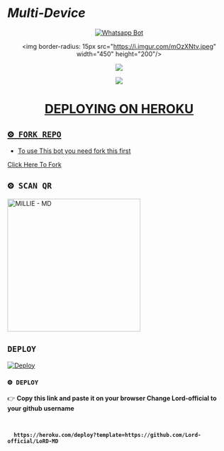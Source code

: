 # *Multi-Device*

<div align="center">

  

  [![Whatsapp Bot](https://readme-typing-svg.herokuapp.com?font=times-bold-italic&color=%23F7F7F7&duration=4862&center=true&vCenter=true&lines=WELCOME+TO+LORD+WHATSAPP+BOT)](https://github.com/Lord-official/LoRD-MD)

</div>

<div align="center">

  <img border-radius: 15px src="https://i.imgur.com/mOzXNtv.jpeg" width="450" height="200"/>

<p align="center">

  <a href="https://instagram.com/spyro_7770"><img src="https://img.shields.io/badge/Instagram-E4405F?style=for-the-badge&logo=instagram&logoColor=white"/> 

  <a href="https://wa.me/687772777"><img src="https://img.shields.io/badge/WhatsApp-25D366?style=for-the-badge&logo=whatsapp&logoColor=white" />

</p>

<div align="center">

# DEPLOYING ON HEROKU

  <div align="left">

   

## `⨷ FORK REPO`

- To use This bot you need fork this first <br>

[Click Here To Fork](https://github.com/Lord-official/LoRD-MD/fork)

## `⨷ SCAN QR`

<a href="https://bit.ly/Millie-QR"><img title="MILLIE - MD" src="https://repl.it/badge/github/quiec/whatsasena" width="300"></a>

## `DEPLOY`

[![Deploy](https://www.herokucdn.com/deploy/button.svg)](https://heroku.com/deploy?template=https://github.com/Lord-official/LoRD-MD)

### `⨷ DEPLOY`

  

  

👉 <b>Copy this link and paste it on your browser Change Lord-official to your github username<b> <br><br>

```

  https://heroku.com/deploy?template=https://github.com/Lord-official/LoRD-MD

```

<br>

      

      

      

      

</div>

<div align="left">

  


